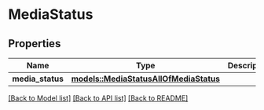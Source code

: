 # MediaStatus

## Properties

Name | Type | Description | Notes
------------ | ------------- | ------------- | -------------
**media_status** | [**models::MediaStatusAllOfMediaStatus**](MediaStatus_allOf_mediaStatus.md) |  | 

[[Back to Model list]](../README.md#documentation-for-models) [[Back to API list]](../README.md#documentation-for-api-endpoints) [[Back to README]](../README.md)


